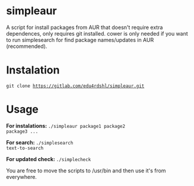 # simpleaur
A script for install packages from AUR that doesn't require extra dependences, only requires git installed. cower is only needed if you want to run simplesearch for find package names/updates in AUR (recommended).

# Instalation
<code>git clone https://gitlab.com/edu4rdshl/simpleaur.git</code>

# Usage
<b>For instalations: </b>
<code>./simpleaur package1 package2 package3 ...</code></br>

<b>For search: </b>
<code>./simplesearch text-to-search</code></br>

<b>For updated check: </b>
<code>./simplecheck</code>

You are free to move the scripts to /usr/bin and then use it's from everywhere.
